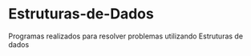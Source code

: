 # Estruturas-de-Dados
Programas realizados para resolver problemas utilizando Estruturas de dados  
